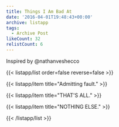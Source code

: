 ```yaml
---
title: Things I Am Bad At
date: '2016-04-01T19:48:43+00:00'
archive: listapp
tags: 
  - Archive Post
likeCount: 32
relistCount: 6
---
```


Inspired by @nathanveshecco

<!--more-->

{{< listapp/list order=false reverse=false >}}

   {{< listapp/item title="Admitting fault." >}}

   {{< listapp/item title="THAT'S ALL." >}}

   {{< listapp/item title="NOTHING ELSE." >}}

{{< /listapp/list >}}
